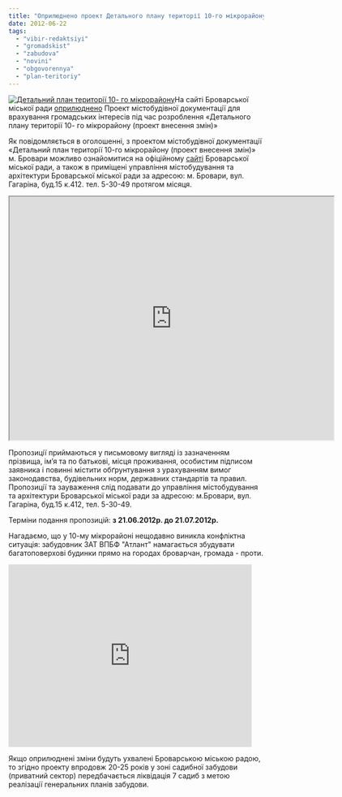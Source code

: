 ```yaml
---
title: "Оприлюднено проект Детального плану території 10-го мікрорайону"
date: 2012-06-22
tags: 
  - "vibir-redaktsiyi"
  - "gromadskist"
  - "zabudova"
  - "novini"
  - "obgovorennya"
  - "plan-teritoriy"
---
```


[![](https://mpz.brovary.org/wp-content/uploads/2012/06/10_mkr_proplan.jpg "Детальний план території 10- го мікрорайону ")](https://mpz.brovary.org/wp-content/uploads/2012/06/10_mkr_proplan.jpg)На сайті Броварської міської ради [оприлюднено](http://docs.pravo-znaty.org.ua/p3162/21.06.2012 "Проект детального плану") Проект містобудівної документації для врахування громадських інтересів під час розроблення «Детального плану території 10- го мікрорайону (проект внесення змін)»

Як повідомляється в оголошенні, з проектом містобудівної документації «Детальний план території 10-го мікрорайону (проект внесення змін)» м. Бровари можливо ознайомитися на офіційному [сайті](http://www.brovary-rada.gov.ua/) Броварської міської ради, а також в приміщені управління містобудування та архітектури Броварської міської ради за адресою: м. Бровари, вул. Гагаріна, буд.15 к.412. тел. 5-30-49 протягом місяця.

<iframe src="https://docs.google.com/file/d/0BxE2NQlPHqm_ME5zMEpGRVZTeXM/preview" width="640" height="480"></iframe>

Пропозиції приймаються у письмовому вигляді із зазначенням прізвища, ім’я та по батькові, місця проживання, особистим підписом заявника і повинні містити обґрунтування з урахуванням вимог законодавства, будівельних норм, державних стандартів та правил. Пропозиції та зауваження слід подавати до управління містобудування та архітектури Броварської міської ради за адресою: м.Бровари, вул. Гагаріна, буд.15 к.412, тел. 5-30-49.

Терміни подання пропозицій: **з 21.06.2012р. до 21.07.2012р.**

Нагадаємо, що у 10-му мікрорайоні нещодавно виникла конфліктна ситуація: забудовник ЗАТ ВПБФ "Атлант" намагається збудувати багатоповерхові будинки прямо на городах броварчан, громада - проти.

<iframe width="480" height="360" src="http://www.youtube.com/embed/GGQdqbzvRvE" frameborder="0" allowfullscreen></iframe>

Якщо оприлюднені зміни будуть ухвалені Броварською міською радою, то згідно проекту впродовж 20-25 років у зоні садибної забудови (приватний сектор) передбачається ліквідація 7 садиб з метою реалізації генеральних планів забудови.
